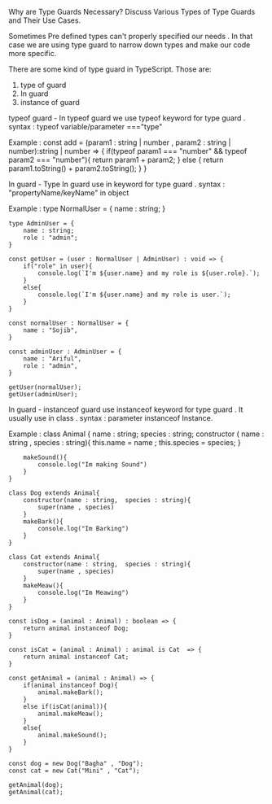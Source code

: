 Why are Type Guards Necessary? Discuss Various Types of Type Guards and Their Use Cases.


Sometimes Pre defined types can't properly specified our needs . In that case we are using type guard to narrow down types and make our code more specific.

There are some kind of type guard in TypeScript. Those are: 
1. type of guard
2. In guard 
3. instance of guard




typeof guard - In typeof guard we use typeof keyword for type guard .
syntax : typeof variable/parameter ==="type" 

Example : 
const add = (param1 : string | number , param2 : string | number):string | number => {
        if(typeof param1 === "number" && typeof param2 === "number"){
            return param1 + param2;
        }
        else {
            return param1.toString() + param2.toString();
        }
    }





In guard - Type In guard use in keyword for type guard .
syntax : "propertyName/keyName" in object

Example : 
type NormalUser = {
        name : string;
    }

    type AdminUser = {
        name : string;
        role : "admin";
    }

    const getUser = (user : NormalUser | AdminUser) : void => {
        if("role" in user){
            console.log(`I'm ${user.name} and my role is ${user.role}.`);
        }
        else{
            console.log(`I'm ${user.name} and my role is user.`);
        }
    }

    const normalUser : NormalUser = {
        name : "Sojib",
    }

    const adminUser : AdminUser = {
        name : "Ariful",
        role : "admin",
    }

    getUser(normalUser);
    getUser(adminUser);






In guard - instanceof guard use instanceof keyword for type guard . It usually use in class .
syntax : parameter instanceof Instance.

Example : 
class Animal {
        name : string;
        species : string;
        constructor ( name : string , species : string){
            this.name = name ;
            this.species = species;
        }

        makeSound(){
            console.log("Im making Sound")
        }
    }

    class Dog extends Animal{
        constructor(name : string,  species : string){
            super(name , species)
        }
        makeBark(){
            console.log("Im Barking")
        }
    }

    class Cat extends Animal{
        constructor(name : string,  species : string){
            super(name , species)
        }
        makeMeaw(){
            console.log("Im Meawing")
        }
    }

    const isDog = (animal : Animal) : boolean => {
        return animal instanceof Dog;
    }

    const isCat = (animal : Animal) : animal is Cat  => {
        return animal instanceof Cat;
    }

    const getAnimal = (animal : Animal) => {
        if(animal instanceof Dog){
            animal.makeBark();
        }
        else if(isCat(animal)){
            animal.makeMeaw();
        }
        else{
            animal.makeSound();
        }
    }

    const dog = new Dog("Bagha" , "Dog");
    const cat = new Cat("Mini" , "Cat");

    getAnimal(dog);
    getAnimal(cat);